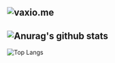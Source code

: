 ![vaxio.me](https://vaxio.me/logo_dark.png)
---
![Anurag's github stats](https://github-readme-stats.vercel.app/api?username=vaxiobbxx&show_icons=true&count_private=true)
---
![Top Langs](https://github-readme-stats.vercel.app/api/top-langs/?username=vaxiobbxx&show_icons=true&count_private=true)   

